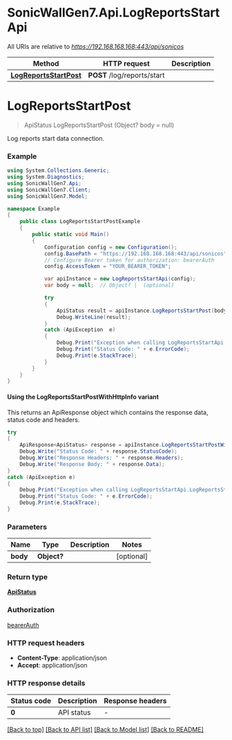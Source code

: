 # SonicWallGen7.Api.LogReportsStartApi

All URIs are relative to *https://192.168.168.168:443/api/sonicos*

| Method | HTTP request | Description |
|--------|--------------|-------------|
| [**LogReportsStartPost**](LogReportsStartApi.md#logreportsstartpost) | **POST** /log/reports/start |  |

<a id="logreportsstartpost"></a>
# **LogReportsStartPost**
> ApiStatus LogReportsStartPost (Object? body = null)



Log reports start data connection.

### Example
```csharp
using System.Collections.Generic;
using System.Diagnostics;
using SonicWallGen7.Api;
using SonicWallGen7.Client;
using SonicWallGen7.Model;

namespace Example
{
    public class LogReportsStartPostExample
    {
        public static void Main()
        {
            Configuration config = new Configuration();
            config.BasePath = "https://192.168.168.168:443/api/sonicos";
            // Configure Bearer token for authorization: bearerAuth
            config.AccessToken = "YOUR_BEARER_TOKEN";

            var apiInstance = new LogReportsStartApi(config);
            var body = null;  // Object? |  (optional) 

            try
            {
                ApiStatus result = apiInstance.LogReportsStartPost(body);
                Debug.WriteLine(result);
            }
            catch (ApiException  e)
            {
                Debug.Print("Exception when calling LogReportsStartApi.LogReportsStartPost: " + e.Message);
                Debug.Print("Status Code: " + e.ErrorCode);
                Debug.Print(e.StackTrace);
            }
        }
    }
}
```

#### Using the LogReportsStartPostWithHttpInfo variant
This returns an ApiResponse object which contains the response data, status code and headers.

```csharp
try
{
    ApiResponse<ApiStatus> response = apiInstance.LogReportsStartPostWithHttpInfo(body);
    Debug.Write("Status Code: " + response.StatusCode);
    Debug.Write("Response Headers: " + response.Headers);
    Debug.Write("Response Body: " + response.Data);
}
catch (ApiException e)
{
    Debug.Print("Exception when calling LogReportsStartApi.LogReportsStartPostWithHttpInfo: " + e.Message);
    Debug.Print("Status Code: " + e.ErrorCode);
    Debug.Print(e.StackTrace);
}
```

### Parameters

| Name | Type | Description | Notes |
|------|------|-------------|-------|
| **body** | **Object?** |  | [optional]  |

### Return type

[**ApiStatus**](ApiStatus.md)

### Authorization

[bearerAuth](../README.md#bearerAuth)

### HTTP request headers

 - **Content-Type**: application/json
 - **Accept**: application/json


### HTTP response details
| Status code | Description | Response headers |
|-------------|-------------|------------------|
| **0** | API status |  -  |

[[Back to top]](#) [[Back to API list]](../README.md#documentation-for-api-endpoints) [[Back to Model list]](../README.md#documentation-for-models) [[Back to README]](../README.md)

